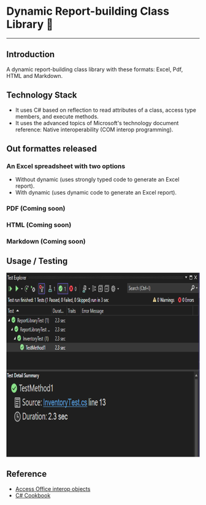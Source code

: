 # Dynamic Report-building Class Library :handshake:
___
## Introduction
A dynamic report-building class library with these formats: Excel, Pdf, HTML and Markdown.
## Technology Stack
- It uses C# based on reflection to read attributes of a class, access type members, and execute methods.
- It uses the advanced topics of Microsoft's technology document reference: Native interoperability (COM interop programming).
## Out formattes released
### An Excel spreadsheet with two options
- Without dynamic (uses strongly typed code to generate an Excel report).
- With dynamic (uses dynamic code to generate an Excel report).
### PDF (Coming soon)
### HTML (Coming soon)
### Markdown (Coming soon)
## Usage / Testing
<img src="Images/report_testing.png" height="480"/> <br>
## Reference
- [Access Office interop objects](https://learn.microsoft.com/en-us/dotnet/csharp/advanced-topics/interop/how-to-access-office-interop-objects)
- [C# Cookbook](https://learning.oreilly.com/library/view/-/9781492093688/)